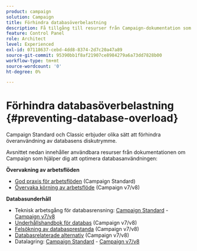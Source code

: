 ```yaml
---
product: campaign
solution: Campaign
title: Förhindra databasöverbelastning
description: Få tillgång till resurser från Campaign-dokumentation som hjälper er att förhindra databasöverbelastning på era instanser.
feature: Control Panel
role: Architect
level: Experienced
exl-id: 07118637-cebd-4dd8-8374-2d7c20a47a89
source-git-commit: 95390bb1f8af21907ce8984279a6a73dd7828b00
workflow-type: tm+mt
source-wordcount: '0'
ht-degree: 0%

---
```


# Förhindra databasöverbelastning {#preventing-database-overload}

Campaign Standard och Classic erbjuder olika sätt att förhindra överanvändning av databasens diskutrymme.

Avsnittet nedan innehåller användbara resurser från dokumentationen om Campaign som hjälper dig att optimera databasanvändningen:

**Övervakning av arbetsflöden**

* [God praxis för arbetsflöden](https://experienceleague.adobe.com/docs/campaign-standard/using/managing-processes-and-data/workflow-general-operation/best-practices-workflows.html?lang=sv) (Campaign Standard)
* [Övervaka körning av arbetsflöde](https://experienceleague.adobe.com/docs/campaign-classic/using/automating-with-workflows/monitoring-workflows/monitoring-workflow-execution.html?lang=sv) (Campaign v7/v8)

**Databasunderhåll**

* Teknisk arbetsgång för databasrensning: [Campaign Standard](https://experienceleague.adobe.com/docs/campaign-standard/using/administrating/application-settings/technical-workflows.html?lang=sv#list-of-technical-workflows) - [Campaign v7/v8](https://experienceleague.adobe.com/docs/campaign-classic/using/monitoring-campaign-classic/data-processing/database-cleanup-workflow.html?lang=sv)
* [Underhållshandbok för databas](https://experienceleague.adobe.com/docs/campaign-classic/using/monitoring-campaign-classic/database-maintenance/recommendations.html?lang=sv) (Campaign v7/v8)
* [Felsökning av databasprestanda](https://experienceleague.adobe.com/docs/campaign-classic/using/monitoring-campaign-classic/troubleshooting-toc/database-issues-toc/database-performances.html?lang=sv) (Campaign v7/v8)
* [Databasrelaterade alternativ](https://experienceleague.adobe.com/docs/campaign-classic/using/installing-campaign-classic/appendices/configuring-campaign-options.html?lang=sv#database) (Campaign v7/v8)
* Datalagring: [Campaign Standard](https://experienceleague.adobe.com/docs/campaign-standard/using/administrating/application-settings/data-retention.html?lang=sv) - [Campaign v7/v8](https://experienceleague.adobe.com/docs/campaign-classic/using/configuring-campaign-classic/data-model/data-model-best-practices.html?lang=sv#data-retention)
